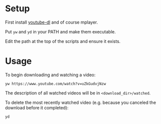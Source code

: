 # Setup

First install [youtube-dl](https://youtube-dl.org/) and of course mplayer.

Put `yw` and `yd` in your PATH and make them executable.

Edit the path at the top of the scripts and ensure it exists.

# Usage

To begin downloading and watching a video:

```
yw https://www.youtube.com/watch?v=uZkGudvjNzw
```

The description of all watched videos will be in `<download_dir>/watched`.

To delete the most recently watched video (e.g. because you canceled the download before it completed):

```
yd
```



